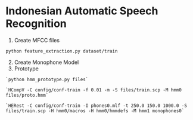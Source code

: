 # Indonesian Automatic Speech Recognition

1. Create MFCC files
  
  `python feature_extraction.py dataset/train`

2. Create Monophone Model
  1. Prototype
  
    `python hmm_prototype.py files`
    
    `HCompV -C config/conf-train -f 0.01 -m -S files/train.scp -M hmm0 files/proto.hmm`
    
    `HERest -C config/conf-train -I phones0.mlf -t 250.0 150.0 1000.0 -S files/train.scp -H hmm0/macros -H hmm0/hmmdefs -M hmm1 monophones0`
    
